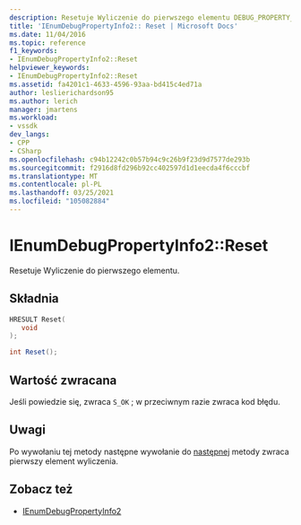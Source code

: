 ```yaml
---
description: Resetuje Wyliczenie do pierwszego elementu DEBUG_PROPERTY_INFO.
title: 'IEnumDebugPropertyInfo2:: Reset | Microsoft Docs'
ms.date: 11/04/2016
ms.topic: reference
f1_keywords:
- IEnumDebugPropertyInfo2::Reset
helpviewer_keywords:
- IEnumDebugPropertyInfo2::Reset
ms.assetid: fa4201c1-4633-4596-93aa-bd415c4ed71a
author: leslierichardson95
ms.author: lerich
manager: jmartens
ms.workload:
- vssdk
dev_langs:
- CPP
- CSharp
ms.openlocfilehash: c94b12242c0b57b94c9c26b9f23d9d7577de293b
ms.sourcegitcommit: f2916d8fd296b92cc402597d1d1eecda4f6cccbf
ms.translationtype: MT
ms.contentlocale: pl-PL
ms.lasthandoff: 03/25/2021
ms.locfileid: "105082884"
---
```

# <a name="ienumdebugpropertyinfo2reset"></a>IEnumDebugPropertyInfo2::Reset
Resetuje Wyliczenie do pierwszego elementu.

## <a name="syntax"></a>Składnia

```cpp
HRESULT Reset(
   void
);
```

```csharp
int Reset();
```

## <a name="return-value"></a>Wartość zwracana
 Jeśli powiedzie się, zwraca `S_OK` ; w przeciwnym razie zwraca kod błędu.

## <a name="remarks"></a>Uwagi
 Po wywołaniu tej metody następne wywołanie do [następnej](../../../extensibility/debugger/reference/ienumdebugpropertyinfo2-next.md) metody zwraca pierwszy element wyliczenia.

## <a name="see-also"></a>Zobacz też
- [IEnumDebugPropertyInfo2](../../../extensibility/debugger/reference/ienumdebugpropertyinfo2.md)
